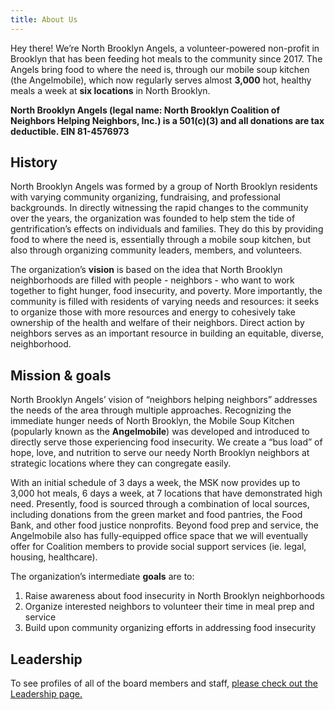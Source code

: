 ```yaml
---
title: About Us
---
```


Hey there! We’re North Brooklyn Angels, a volunteer-powered non-profit in Brooklyn that has been feeding hot meals to the community since 2017. The Angels bring food to where the need is, through our mobile soup kitchen (the Angelmobile), which now regularly serves almost **3,000** hot, healthy meals a week at **six locations** in North Brooklyn.

**North Brooklyn Angels (legal name: North Brooklyn Coalition of Neighbors Helping Neighbors, Inc.) is a 501(c)(3) and all donations are tax deductible. EIN 81-4576973​**

## History

North Brooklyn Angels was formed by a group of North Brooklyn residents with varying community organizing, fundraising, and professional backgrounds. In directly witnessing the rapid changes to the community over the years, the organization was founded to help stem the tide of gentrification’s effects on individuals and families. They do this by providing food to where the need is, essentially through a mobile soup kitchen, but also through organizing community leaders, members, and volunteers. 

The organization’s **vision** is based on the idea that North Brooklyn neighborhoods are filled with people - neighbors - who want to work together to fight hunger, food insecurity, and poverty. More importantly, the community is filled with residents of varying needs and resources: it seeks to organize those with more resources and energy to cohesively take ownership of the health and welfare of their neighbors. Direct action by neighbors serves as an important resource in building an equitable, diverse, neighborhood.

## Mission & goals 

North Brooklyn Angels’ vision of “neighbors helping neighbors” addresses the needs of the area through multiple approaches. Recognizing the immediate hunger needs of North Brooklyn, the Mobile Soup Kitchen (popularly known as the **Angelmobile**) was developed and introduced to directly serve those experiencing food insecurity. We create a “bus load” of hope, love, and nutrition to serve our needy North Brooklyn neighbors at strategic locations where they can congregate easily. 

With an initial schedule of 3 days a week, the MSK now provides up to 3,000 hot meals, 6 days a week, at 7 locations that have demonstrated high need. Presently, food is sourced through a combination of local sources, including donations from the green market and food pantries, the Food Bank, and other food justice nonprofits. Beyond food prep and service, the Angelmobile also has fully-equipped office space that we will eventually offer for Coalition members to provide social support services (ie. legal, housing, healthcare).

The organization’s intermediate **goals** are to:
1. Raise awareness about food insecurity in North Brooklyn neighborhoods
2. Organize interested neighbors to volunteer their time in meal prep and service
3. Build upon community organizing efforts in addressing food insecurity

## Leadership

To see profiles of all of the board members and staff, [please check out the Leadership page.](/about-us/leadership)